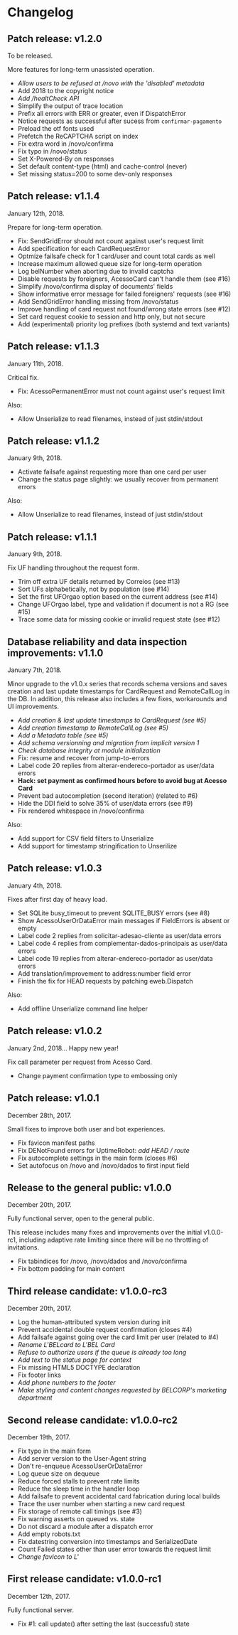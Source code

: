 # Changelog

## Patch release: v1.2.0

To be released.

More features for long-term unassisted operation.

 - _Allow users to be refused at /novo with the 'disabled' metadata_
 - Add 2018 to the copyright notice
 - _Add /healtCheck API_
 - Simplify the output of trace location
 - Prefix all errors with ERR or greater, even if DispatchError
 - Notice requests as successful after sucess from `confirmar-pagamento`
 - Preload the otf fonts used
 - Prefetch the ReCAPTCHA script on index
 - Fix extra word in /novo/confirma
 - Fix typo in /novo/status
 - Set X-Powered-By on responses
 - Set default content-type (html) and cache-control (never)
 - Set missing status=200 to some dev-only responses


## Patch release: v1.1.4

January 12th, 2018.

Prepare for long-term operation.

 - Fix: SendGridError should not count against user's request limit
 - Add specification for each CardRequestError
 - Optmize failsafe check for 1 card/user and count total cards as well
 - Increase maximum allowed queue size for long-term operation
 - Log belNumber when aborting due to invalid captcha
 - Disable requests by foreigners, AcessoCard can't handle them (see #16)
 - Simplify /novo/confirma display of documents' fields
 - Show informative error message for failed foreigners' requests (see #16)
 - Add SendGridError handling missing from /novo/status
 - Improve handling of card request not found/wrong state errors (see #12)
 - Set card request cookie to session and http only, but not secure
 - Add (experimental) priority log prefixes (both systemd and text variants)


## Patch release: v1.1.3

January 11th, 2018.

Critical fix.

 - Fix: AcessoPermanentError must not count against user's request limit

Also:

 - Allow Unserialize to read filenames, instead of just stdin/stdout


## Patch release: v1.1.2

January 9th, 2018.

 - Activate failsafe against requesting more than one card per user
 - Change the status page slightly: we usually recover from permanent errors

Also:

 - Allow Unserialize to read filenames, instead of just stdin/stdout


## Patch release: v1.1.1

January 9th, 2018.

Fix UF handling throughout the request form.

 - Trim off extra UF details returned by Correios (see #13)
 - Sort UFs alphabetically, not by population (see #14)
 - Set the first UFOrgao option based on the current address (see #14)
 - Change UFOrgao label, type and validation if document is not a RG (see #15)
 - Trace some data for missing cookie or invalid request state (see #12)


## Database reliability and data inspection improvements: v1.1.0

January 7th, 2018.

Minor upgrade to the v1.0.x series that records schema versions and saves
creation and last update timestamps for CardRequest and RemoteCallLog in the
DB.  In addition, this release also includes a few fixes, workarounds and UI
improvements.

 - _Add creation & last update timestamps to CardRequest (see #5)_
 - _Add creation timestamp to RemoteCallLog (see #5)_
 - _Add a Metadata table (see #5)_
 - _Add schema versionning and migration from implicit version 1_
 - _Check database integrity at module initialization_
 - Fix: resume and recover from jump-to-errors
 - Label code 20 replies from alterar-endereco-portador as user/data errors
 - **Hack: set payment as confirmed hours before to avoid bug at Acesso Card**
 - Prevent bad autocompletion (second iteration) (related to #6)
 - Hide the DDI field to solve 35% of user/data errors (see #9)
 - Fix rendered whitespace in /novo/confirma

Also:

 - Add support for CSV field filters to Unserialize
 - Add support for timestamp stringification to Unserilize


## Patch release: v1.0.3

January 4th, 2018.

Fixes after first day of heavy load.

 - Set SQLite busy_timeout to prevent SQLITE_BUSY errors (see #8)
 - Show AcessoUserOrDataError main messages if FieldErrors is absent or empty
 - Label code 2 replies from solicitar-adesao-cliente as user/data errors
 - Label code 4 replies from complementar-dados-principais as user/data errors
 - Label code 19 replies from alterar-endereco-portador as user/data errors
 - Add translation/improvement to address:number field error
 - Finish the fix for HEAD requests by patching eweb.Dispatch

Also:

 - Add offline Unserialize command line helper


## Patch release: v1.0.2

January 2nd, 2018...  Happy new year!

Fix call parameter per request from Acesso Card.

 - Change payment confirmation type to embossing only


## Patch release: v1.0.1

December 28th, 2017.

Small fixes to improve both user and bot experiences.

 - Fix favicon manifest paths
 - Fix DENotFound errors for UptimeRobot: _add HEAD / route_
 - Fix autocomplete settings in the main form (closes #6)
 - Set autofocus on /novo and /novo/dados to first input field


## Release to the general public: v1.0.0

December 20th, 2017.

Fully functional server, open to the general public.

This release includes many fixes and improvements over the initial v1.0.0-rc1,
including adaptive rate limiting since there will be no throttling of
invitations.

 - Fix tabindices for /novo, /novo/dados and /novo/confirma
 - Fix bottom padding for main content


## Third release candidate: v1.0.0-rc3

December 20th, 2017.

 - Log the human-attributed system version during init
 - Prevent accidental double request confirmation (closes #4)
 - Add failsafe against going over the card limit per user (related to #4)
 - _Rename L'BELcard to L'BEL Card_
 - _Refuse to authorize users if the queue is already too long_
 - _Add text to the status page for context_
 - Fix missing HTML5 DOCTYPE declaration
 - Fix footer links
 - _Add phone numbers to the footer_
 - _Make styling and content changes requested by BELCORP's marketing department_


## Second release candidate: v1.0.0-rc2

December 19th, 2017.

 - Fix typo in the main form
 - Add server version to the User-Agent string
 - Don't re-enqueue AcessoUserOrDataError
 - Log queue size on dequeue
 - Reduce forced stalls to prevent rate limits
 - Reduce the sleep time in the handler loop
 - Add failsafe to prevent accidental card fabrication during local builds
 - Trace the user number when starting a new card request
 - Fix storage of remote call timings (see #3)
 - Fix warning asserts on queued vs. state
 - Do not discard a module after a dispatch error
 - Add empty robots.txt
 - Fix datestring conversion into timestamps and SerializedDate
 - Count Failed states other than user error towards the request limit
 - _Change favicon to L'_


## First release candidate: v1.0.0-rc1

December 12th, 2017.

Fully functional server.

 - Fix #1: call update() after setting the last (successful) state


